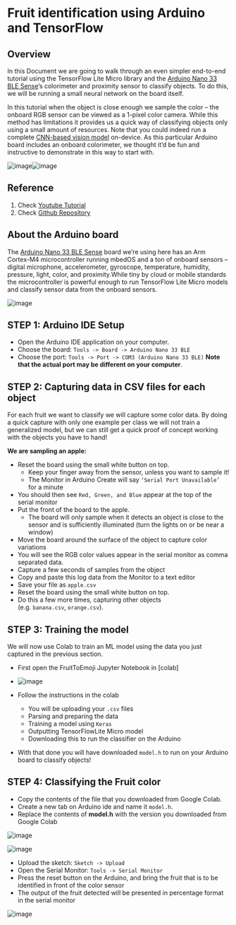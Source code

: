 # **Fruit identification using Arduino and TensorFlow**

## **Overview**
In this Document we are going to walk through an even simpler end-to-end tutorial using the TensorFlow Lite Micro library and the [Arduino Nano 33 BLE Sense](https://store.arduino.cc/arduino-nano-33-ble-sense?utm_source=blog&utm_campaign=ai&utm_content=fruit_identification)’s colorimeter and proximity sensor to classify objects. To do this, we will be running a small neural network on the board itself.

In this tutorial when the object is close enough we sample the color – the onboard RGB sensor can be viewed as a 1-pixel color camera. While this method has limitations it provides us a quick way of classifying objects only using a small amount of resources. Note that you could indeed run a complete [CNN-based vision model](http://cs231n.github.io/convolutional-networks/) on-device. As this particular Arduino board includes an onboard colorimeter, we thought it’d be fun and instructive to demonstrate in this way to start with.

![image](https://github.com/ProjectBlueGreen/project_blue_green_software/assets/159428457/9391d47b-584d-4b88-be90-3155fdf2f2ad)![image](https://github.com/ProjectBlueGreen/project_blue_green_software/assets/159428457/dbc324a1-fa83-4716-80fa-8a89c115da25)


## **Reference**
1. Check [Youtube Tutorial](https://www.youtube.com/watch?v=xBW-lFY2c1k&list=PL3E6XmqhhLBHXX2fG2dVER-LOq_7nl9p6&index=17)
2. Check [Github Repository](https://github.com/arduino/ArduinoTensorFlowLiteTutorials/tree/master/GestureToEmoji)

## **About the Arduino board**
The [Arduino Nano 33 BLE Sense](https://store.arduino.cc/arduino-nano-33-ble-sense?utm_source=blog&utm_campaign=ai&utm_content=fruit_identification) board we’re using here has an Arm Cortex-M4 microcontroller running mbedOS and a ton of onboard sensors – digital microphone, accelerometer, gyroscope, temperature, humidity, pressure, light, color, and proximity.While tiny by cloud or mobile standards the microcontroller is powerful enough to run TensorFlow Lite Micro models and classify sensor data from the onboard sensors.

![image](https://github.com/ProjectBlueGreen/project_blue_green_software/assets/159428457/211719b5-91b6-4f06-a27e-1c8b599ae2fb)


## STEP 1: Arduino IDE Setup

- Open the Arduino IDE application on your computer.
- Choose the board: `Tools -> Board -> Arduino Nano 33 BLE`
- Choose the port: `Tools -> Port -> COM3 (Arduino Nano 33 BLE)` **Note that the actual port may be different on your computer**.


## STEP 2: Capturing data in CSV files for each object 

For each fruit we want to classify we will capture some color data. By doing a quick capture with only one example per class we will not train a generalized model, but we can still get a quick proof of concept working with the objects you have to hand!

**We are sampling an apple:**

- Reset the board using the small white button on top.
  - Keep your finger away from the sensor, unless you want to sample it!
  - The Monitor in Arduino Create will say `‘Serial Port Unavailable’` for a minute
- You should then see `Red, Green, and Blue` appear at the top of the serial monitor
- Put the front of the board to the apple. 
  - The board will only sample when it detects an object is close to the sensor and is sufficiently illuminated (turn the lights on or be near a window)
- Move the board around the surface of the object to capture color variations
- You will see the RGB color values appear in the serial monitor as comma separated data. 
- Capture a few seconds of samples from the object
- Copy and paste this log data from the Monitor to a text editor
- Save your file as `apple.csv`
- Reset the board using the small white button on top.
- Do this a few more times, capturing other objects (e.g. `banana.csv`, `orange.csv`). 

## STEP 3: Training the model
We will now use Colab to train an ML model using the data you just captured in the previous section.

- First open the FruitToEmoji Jupyter Notebook in [colab]
- ![image](https://github.com/ProjectBlueGreen/project_blue_green_software/assets/159428457/17f38b14-3fe1-45df-a58e-f09543434efa)

- Follow the instructions in the colab
  - You will be uploading your `.csv` files 
  - Parsing and preparing the data
  - Training a model using `Keras`
  - Outputting TensorFlowLite Micro model
  - Downloading this to run the classifier on the Arduino 

- With that done you will have downloaded `model.h` to run on your Arduino board to classify objects!
### 
###

## STEP 4: Classifying the Fruit color

- Copy the contents of the file that you downloaded from Google Colab.
- Create a new tab on Arduino ide and name it `model.h`.
- Replace the contents of **model.h** with the version you downloaded from Google Colab

![image](https://github.com/ProjectBlueGreen/project_blue_green_software/assets/159428457/89443776-c3fc-417f-b098-a42738bd4e87)


![image](https://github.com/ProjectBlueGreen/project_blue_green_software/assets/159428457/abdeb2cc-5d46-4a50-b6e7-f0ab0d75de6b)


- Upload the sketch: `Sketch -> Upload`
- Open the Serial Monitor: `Tools -> Serial Monitor`
- Press the reset button on the Arduino, and bring the fruit  that is to be identified in front of the color sensor 
- The output of the fruit detected will be presented in percentage format in the serial monitor 

![image](https://github.com/ProjectBlueGreen/project_blue_green_software/assets/159428457/fe9a177b-33ff-4cd3-a1c7-fb4059a18ce7)

